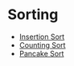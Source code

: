 # Sorting

* [Insertion Sort](insertion_sort.md)
* [Counting Sort](counting_sort.md)
* [Pancake Sort](pancake_sort.md)
